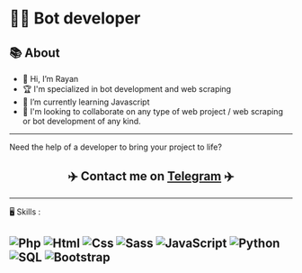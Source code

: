 <h1>👨‍💻 Bot developer</h1>

<h2>📚 About </h2>

- 👋 Hi, I’m Rayan
- 🏆 I'm specialized in bot development and web scraping
- 🌱 I’m currently learning Javascript
- 🚀 I'm looking to collaborate on any type of web project / web scraping or bot development of any kind.


----

Need the help of a developer to bring your project to life?
<h2 align="center">✈️ Contact me on <a href="https://t.me/poppey01">Telegram</a> ✈️</h2>

----

🖥 Skills :

![Php](https://img.shields.io/badge/-PHP-purple?logo=php&logoColor=white)
![Html](https://img.shields.io/badge/-HTML-e34f26?logo=html5&logoColor=fff)
![Css](https://img.shields.io/badge/-CSS-blue?logo=css3&logoColor=fff)
![Sass](https://img.shields.io/badge/-Sass-pink?logo=sass&logoColor=fff)
![JavaScript](https://img.shields.io/badge/-Javascript-yellow?logo=javascript&logoColor=fff)
![Python](https://img.shields.io/badge/-Python-black?logo=python&logoColor=fff)
![SQL](https://img.shields.io/badge/-SQL-red?logo=bdd&logoColor=fff)
![Bootstrap](https://img.shields.io/badge/-Bootstrap-green?logo=bootstrap&logoColor=fff)
----
